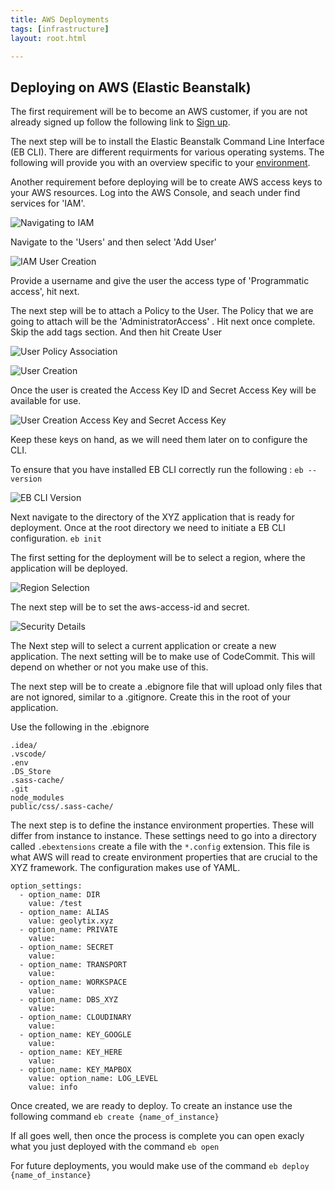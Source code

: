 ```yaml
---
title: AWS Deployments
tags: [infrastructure]
layout: root.html

---
```


## Deploying on AWS \(Elastic Beanstalk\)

The first requirement will be to become an AWS customer, if you are not already signed up follow the following link to [Sign up](https://console.aws.amazon.com/elasticbeanstalk).

The next step will be to install the Elastic Beanstalk Command Line Interface \(EB CLI\). There are different requirments for various operating systems. The following will provide you with an overview specific to your [environment](https://docs.aws.amazon.com/elasticbeanstalk/latest/dg/eb-cli3-install.html).

Another requirement before deploying will be to create AWS access keys to your AWS resources. Log into the AWS Console, and seach under find services for 'IAM'.

![Navigating to IAM](../../assets/img/aws_deployment_1.png)

Navigate to the 'Users' and then select 'Add User'

![IAM User Creation](../../assets/img/aws_deployment_2.png)

Provide a username and give the user the access type of 'Programmatic access', hit next.

The next step will be to attach a Policy to the User. The Policy that we are going to attach will be the 'AdministratorAccess' . Hit next once complete. Skip the add tags section. And then hit Create User

![User Policy Association](../../assets/img/aws_deployment_3.png)

![User Creation](../../assets/img/aws_deployment_4.png)

Once the user is created the Access Key ID and Secret Access Key will be available for use.

![User Creation Access Key and Secret Access Key](../../assets/img/aws_deployment_5.png)

Keep these keys on hand, as we will need them later on to configure the CLI.

To ensure that you have installed EB CLI correctly run the following : `eb --version`

![EB CLI Version](../../assets/img/aws_deployment_6.png)

Next navigate to the directory of the XYZ application that is ready for deployment. Once at the root directory we need to initiate a EB CLI configuration. `eb init`

The first setting for the deployment will be to select a region, where the application will be deployed. 

![Region Selection](../../assets/img/aws_deployment_7.png)

The next step will be to set the aws-access-id and secret.

![Security Details](../../assets/img/aws_deployment_8.png)

The Next step will to select a current application or create a new application. The next setting will be to make use of CodeCommit. This will depend on whether or not you make use of this.

The next step will be to create a .ebignore file that will upload only files that are not ignored, similar to a .gitignore. Create this in the root of your application.

Use the following in the .ebignore 

```text
.idea/
.vscode/
.env
.DS_Store
.sass-cache/
.git
node_modules
public/css/.sass-cache/
```

The next step is to define the instance environment properties. These will differ from instance to instance. These settings need to go into a directory called `.ebextensions` create a file with the `*.config` extension. This file is what AWS will read to create environment properties that are crucial to the XYZ framework. The configuration makes use of YAML.

```text
option_settings:
  - option_name: DIR
    value: /test
  - option_name: ALIAS
    value: geolytix.xyz
  - option_name: PRIVATE
    value: 
  - option_name: SECRET
    value: 
  - option_name: TRANSPORT
    value: 
  - option_name: WORKSPACE
    value: 
  - option_name: DBS_XYZ
    value: 
  - option_name: CLOUDINARY
    value: 
  - option_name: KEY_GOOGLE
    value: 
  - option_name: KEY_HERE
    value: 
  - option_name: KEY_MAPBOX
    value: option_name: LOG_LEVEL
    value: info
```

 Once created, we are ready to deploy. To create an instance use the following command `eb create {name_of_instance}` 

If all goes well, then once the process is complete you can open exacly what you just deployed with the command `eb open`

For future deployments, you would make use of the command `eb deploy {name_of_instance}`